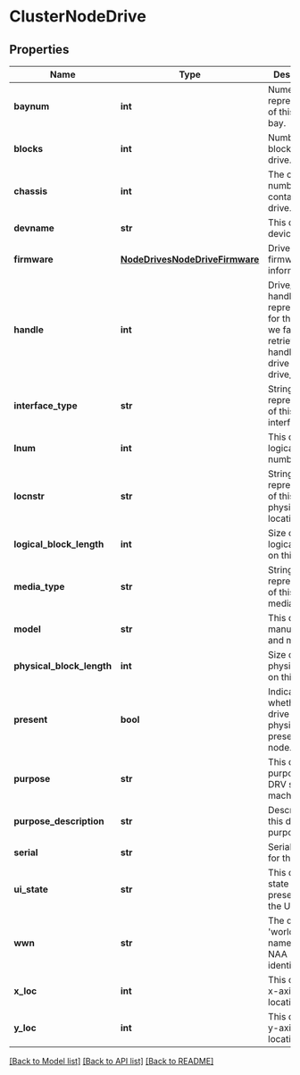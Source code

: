 # ClusterNodeDrive

## Properties
Name | Type | Description | Notes
------------ | ------------- | ------------- | -------------
**baynum** | **int** | Numerical representation of this drive&#39;s bay. | [optional] 
**blocks** | **int** | Number of blocks on this drive. | [optional] 
**chassis** | **int** | The chassis number which contains this drive. | [optional] 
**devname** | **str** | This drive&#39;s device name. | [optional] 
**firmware** | [**NodeDrivesNodeDriveFirmware**](NodeDrivesNodeDriveFirmware.md) | Drive firmware information. | [optional] 
**handle** | **int** | Drive_d&#39;s handle representation for this driveIf we fail to retrieve the handle for this drive from drive_d: -1 | [optional] 
**interface_type** | **str** | String representation of this drive&#39;s interface type. | [optional] 
**lnum** | **int** | This drive&#39;s logical drive number in IFS. | [optional] 
**locnstr** | **str** | String representation of this drive&#39;s physical location. | [optional] 
**logical_block_length** | **int** | Size of a logical block on this drive. | [optional] 
**media_type** | **str** | String representation of this drive&#39;s media type. | [optional] 
**model** | **str** | This drive&#39;s manufacturer and model. | [optional] 
**physical_block_length** | **int** | Size of a physical block on this drive. | [optional] 
**present** | **bool** | Indicates whether this drive is physically present in the node. | [optional] 
**purpose** | **str** | This drive&#39;s purpose in the DRV state machine. | [optional] 
**purpose_description** | **str** | Description of this drive&#39;s purpose. | [optional] 
**serial** | **str** | Serial number for this drive. | [optional] 
**ui_state** | **str** | This drive&#39;s state as presented to the UI. | [optional] 
**wwn** | **str** | The drive&#39;s &#39;worldwide name&#39; from its NAA identifiers. | [optional] 
**x_loc** | **int** | This drive&#39;s x-axis grid location. | [optional] 
**y_loc** | **int** | This drive&#39;s y-axis grid location. | [optional] 

[[Back to Model list]](../README.md#documentation-for-models) [[Back to API list]](../README.md#documentation-for-api-endpoints) [[Back to README]](../README.md)


